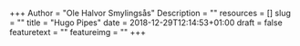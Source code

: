+++
Author = "Ole Halvor Smylingsås"
Description = ""
resources = []
slug = ""
title = "Hugo Pipes"
date = 2018-12-29T12:14:53+01:00
draft = false
featuretext = ""
featureimg = ""
+++